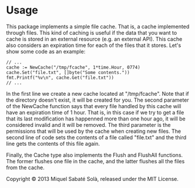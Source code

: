 
# Usage

This package implements a simple file cache. That is, a cache implemented through
files. This kind of caching is useful if the data that you want to cache is
stored in an external resource (e.g. an external API). This cache also
considers an expiration time for each of the files that it stores. Let's show 
some code as an example:

    // ...
    cache := NewCache("/tmp/fcache", 1*time.Hour, 0774)
    cache.Set("file.txt", []byte("Some contents."))
    fmt.Printf("%v\n", cache.Get("file.txt"))
    // ...

In the first line we create a new cache located at "/tmp/fcache". Note that
if the directory doesn't exist, it will be created for you. The second
parameter of the NewCache function says that every file handled by this cache
will have an expiration time of 1 hour. That is, in this case if we try to get
a file that its last modification has happenned more than one hour ago, it will
be considered invalid and it will be removed. The third parameter is the
permissions that will be used by the cache when creating new files. The second
line of code sets the contents of a file called "file.txt" and the third line
gets the contents of this file again.

Finally, the Cache type also implements the Flush and FlushAll functions. The
former flushes one file in the cache, and the latter flushes all the files from
the cache.

Copyright &copy; 2013 Miquel Sabaté Solà, released under the MIT License.
